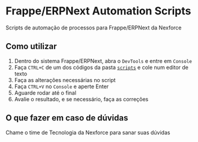 # Frappe/ERPNext Automation Scripts

Scripts de automação de processos para Frappe/ERPNext da Nexforce

## Como utilizar

1. Dentro do sistema Frappe/ERPNext, abra o `DevTools` e entre em `Console`
2. Faça `CTRL+C` de um dos códigos da pasta [`scripts`](https://github.com/nexforce/automation-scripts/tree/main/erpnext/scripts) e cole num editor de texto
3. Faça as alterações necessárias no script
4. Faça `CTRL+V` no `Console` e aperte Enter
5. Aguarde rodar até o final
6. Avalie o resultado, e se necessário, faça as correções

## O que fazer em caso de dúvidas

Chame o time de Tecnologia da Nexforce para sanar suas dúvidas
